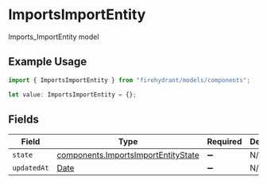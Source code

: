 # ImportsImportEntity

Imports_ImportEntity model

## Example Usage

```typescript
import { ImportsImportEntity } from "firehydrant/models/components";

let value: ImportsImportEntity = {};
```

## Fields

| Field                                                                                         | Type                                                                                          | Required                                                                                      | Description                                                                                   |
| --------------------------------------------------------------------------------------------- | --------------------------------------------------------------------------------------------- | --------------------------------------------------------------------------------------------- | --------------------------------------------------------------------------------------------- |
| `state`                                                                                       | [components.ImportsImportEntityState](../../models/components/importsimportentitystate.md)    | :heavy_minus_sign:                                                                            | N/A                                                                                           |
| `updatedAt`                                                                                   | [Date](https://developer.mozilla.org/en-US/docs/Web/JavaScript/Reference/Global_Objects/Date) | :heavy_minus_sign:                                                                            | N/A                                                                                           |